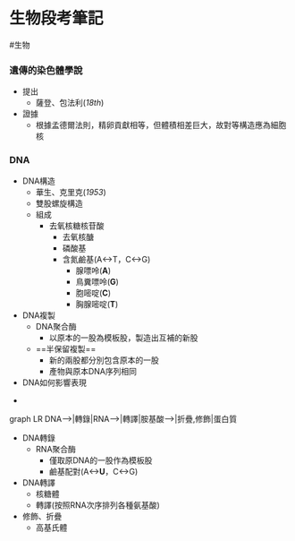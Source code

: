 # 生物段考筆記
#生物 

### 遺傳的染色體學說
- 提出
	- 薩登、包法利(*18th*)
- 證據
	- 根據孟德爾法則，精卵貢獻相等，但體積相差巨大，故對等構造應為細胞核

### DNA
- DNA構造
	- 華生、克里克(*1953*)
	- 雙股螺旋構造
	- 組成
		- 去氧核糖核苷酸
			- 去氧核醣
			- 磷酸基
			- 含氮鹼基(A<->T，C<->G)
				- 腺嘌呤(**A**)
				- 鳥糞嘌呤(**G**)
				- 胞嘧啶(**C**)
				- 胸腺嘧啶(**T**)
- DNA複製
	- DNA聚合酶
		- 以原本的一股為模板股，製造出互補的新股
	- ==半保留複製==
		- 新的兩股都分別包含原本的一股
		- 產物與原本DNA序列相同
- DNA如何影響表現
- ```mermaid
graph LR
DNA-->|轉錄|RNA-->|轉譯|胺基酸-->|折疊,修飾|蛋白質
- DNA轉錄
	- RNA聚合酶
		- 僅取原DNA的一股作為模板股
		- 鹼基配對(A<->**U**，C<->G)
- DNA轉譯
	- 核糖體
	- 轉譯(按照RNA次序排列各種氨基酸)
- 修飾、折疊
	- 高基氏體
